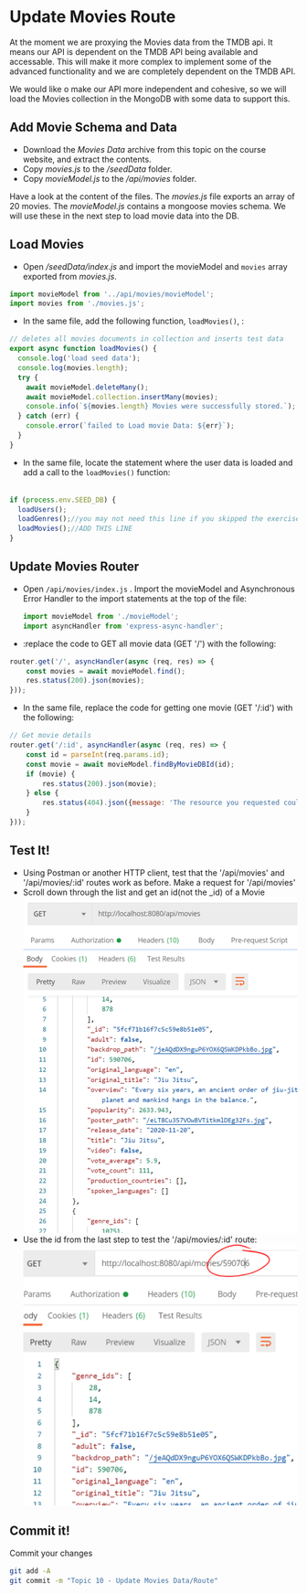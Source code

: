 # Update Movies Route

At the moment we are proxying the Movies data from the TMDB api. It means our API is dependent on the TMDB API being available and accessable. This will make it more complex to implement some of the advanced functionality and we are completely dependent on the TMDB API.

We would like o make our API more independent and cohesive, so we will load the Movies collection in the MongoDB with some data to support this. 

## Add Movie Schema and Data
- Download the *Movies Data* archive from this topic on the course website, and extract the contents. 
- Copy *movies.js* to the */seedData* folder.
- Copy *movieModel.js* to the  */api/movies* folder.  
  

Have a look at the content of the files. The *movies.js* file exports an array of 20 movies. The *movieModel.js* contains a mongoose movies schema. We will use these in the next step to load movie data into the DB.

## Load Movies

- Open */seedData/index.js* and import the movieModel and  ``movies`` array exported from *movies.js*.

```javascript
import movieModel from '../api/movies/movieModel';
import movies from './movies.js';
```

- In the same file, add the following function,  ``loadMovies()``,  :

```javascript
// deletes all movies documents in collection and inserts test data
export async function loadMovies() {
  console.log('load seed data');
  console.log(movies.length);
  try {
    await movieModel.deleteMany();
    await movieModel.collection.insertMany(movies);
    console.info(`${movies.length} Movies were successfully stored.`);
  } catch (err) {
    console.error(`failed to Load movie Data: ${err}`);
  }
}
```

- In the same file, locate the statement where the user data is loaded and add a call to the `loadMovies()` function:

```javascript

if (process.env.SEED_DB) {
  loadUsers();
  loadGenres();//you may not need this line if you skipped the exercises
  loadMovies();//ADD THIS LINE
}
```

## Update Movies Router

- Open ``/api/movies/index.js`` . Import the movieModel and Asynchronous Error Handler to the import statements at the top of the file:

  ~~~javascript
  import movieModel from './movieModel';
  import asyncHandler from 'express-async-handler';
  ~~~

  

- :replace the code to GET all movie data (GET '/')  with the following:

```javascript
router.get('/', asyncHandler(async (req, res) => {
    const movies = await movieModel.find();
    res.status(200).json(movies);
}));
```

- In the same file, replace the code for getting one movie (GET '/:id') with the following:

```javascript
// Get movie details
router.get('/:id', asyncHandler(async (req, res) => {
    const id = parseInt(req.params.id);
    const movie = await movieModel.findByMovieDBId(id);
    if (movie) {
        res.status(200).json(movie);
    } else {
        res.status(404).json({message: 'The resource you requested could not be found.', status_code: 404});
    }
}));
```

## Test It!

- Using Postman or another HTTP client, test that the '/api/movies' and '/api/movies/:id' routes work as before. Make a request for '/api/movies'
- Scroll down through the list and get an id(not the _id) of a Movie
![](./img/movies.png)
- Use the id from the last step to test the '/api/movies/:id' route:
![](./img/moviesid.png)


## Commit it!
Commit your changes
~~~bash
git add -A
git commit -m "Topic 10 - Update Movies Data/Route"
~~~
